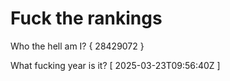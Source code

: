 # Fuck the rankings

Who the hell am I?
{ 28429072 }

What fucking year is it?
[ 2025-03-23T09:56:40Z ]
